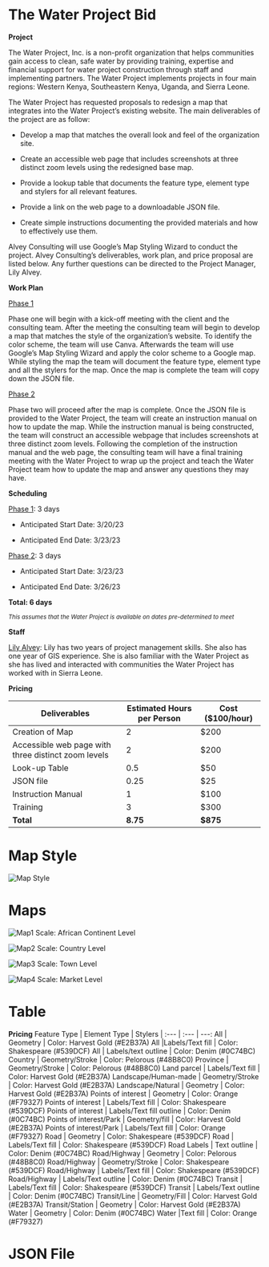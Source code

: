  # The  Water  Project  Bid 

**Project**

The Water Project, Inc. is a non-profit organization that helps communities gain access to clean, safe water by providing training, expertise and financial support for water project construction through staff and implementing partners. The Water Project implements projects in four main regions: Western Kenya, Southeastern Kenya, Uganda, and Sierra Leone. 

The Water Project has requested proposals to redesign a map that integrates into the Water Project’s existing website. The main deliverables of the project are as follow:
  * Develop a map that matches the overall look and feel of the organization site.
    
  * Create an accessible web page that includes screenshots at three distinct zoom levels using the redesigned base map.
  
  * Provide a lookup table that documents the feature type, element type and stylers for all relevant features. 
  
  * Provide a link on the web page to a downloadable JSON file. 
  
  * Create simple instructions documenting the provided materials and how to effectively use them.

Alvey Consulting will use Google’s Map Styling Wizard to conduct the project. Alvey Consulting’s deliverables, work plan, and price proposal are listed below. Any further questions can be directed to the Project Manager, Lily Alvey.

**Work Plan**

<ins>Phase 1</ins>

Phase one will begin with a kick-off meeting with the client and the consulting team. After the meeting the consulting team will begin to develop a map that matches the style of the organization’s website. To identify the color scheme, the team will use Canva. Afterwards the team will use Google’s Map Styling Wizard and apply the color scheme to a Google map. While styling the map the team will document the feature type, element type and all the stylers for the map. Once the map is complete the team will copy down the JSON file. 

<ins>Phase 2</ins>

Phase two will proceed after the map is complete. Once the JSON file is provided to the Water Project, the team will create an instruction manual on how to update the map. While the instruction manual is being constructed, the team will construct an accessible webpage that includes screenshots at three distinct zoom levels. Following the completion of the instruction manual and the web page, the consulting team will have a final training meeting with the Water Project to wrap up the project and teach the Water Project team how to update the map and answer any questions they may have. 


**Scheduling** 

<ins>Phase 1</ins>: 3 days

 * Anticipated Start Date: 3/20/23

 * Anticipated End Date: 3/23/23

<ins>Phase 2</ins>: 3 days

 * Anticipated Start Date: 3/23/23

* Anticipated End Date: 3/26/23

**Total: 6 days**

<sub>*This assumes that the Water Project is available on dates pre-determined to meet*</sub>

**Staff**

<ins>Lily Alvey</ins>: Lily has two years of project management skills. She also has one year of GIS experience. She is also familiar with the Water Project as she has lived and interacted with communities the Water Project has worked with in Sierra Leone.

**Pricing**

| Deliverables | Estimated Hours per Person | Cost ($100/hour)|
| --- | --- | --- |
| Creation of Map  | 2 | $200 |
| Accessible web page with three distinct zoom levels  | 2 | $200 |
| Look-up Table  | 0.5 | $50 |
| JSON file  | 0.25 | $25 |
| Instruction Manual  | 1 | $100 |
| Training  | 3 | $300 |
| **Total**  | **8.75** | **$875** |

# Map Style

![Map Style](https://user-images.githubusercontent.com/122820427/227745461-78c7a760-3156-4cfb-a362-31fd0dfc275a.PNG)

# Maps

![Map1](https://user-images.githubusercontent.com/122820427/227691339-e52477cb-a2fa-468e-9076-880d4da83916.PNG)
Scale: African Continent Level

![Map2](https://user-images.githubusercontent.com/122820427/227691419-b40ce070-456b-457f-82ca-c8bc687246bf.PNG)
Scale: Country Level

![Map3](https://user-images.githubusercontent.com/122820427/227691433-c8285b4d-8fe7-4fed-95b0-02a8d3ad99cd.PNG)
Scale: Town Level

![Map4](https://user-images.githubusercontent.com/122820427/227691449-397786f2-b9db-4a47-b4d4-861b2e0284e6.PNG)
Scale: Market Level

# Table
**Pricing**
Feature Type | Element Type | Stylers
| :--- | :--- | ---:
All |	Geometry |	Color: Harvest Gold (#E2B37A)
All	|Labels/Text fill | Color: Shakespeare (#539DCF)
All |	Labels/text outline |	Color: Denim (#0C74BC)
Country |	Geometry/Stroke |	Color: Pelorous (#48B8C0)
Province |	Geometry/Stroke |	Color: Pelorous (#48B8C0)
Land parcel |	Labels/Text fill |	Color: Harvest Gold (#E2B37A)
Landscape/Human-made |	Geometry/Stroke |	Color: Harvest Gold (#E2B37A)
Landscape/Natural |	Geometry |	Color: Harvest Gold (#E2B37A)
Points of interest |	Geometry |	Color: Orange (#F79327)
Points of interest |	Labels/Text fill |	Color: Shakespeare (#539DCF)
Points of interest | Labels/Text fill outline |	Color: Denim (#0C74BC)
Points of interest/Park |	Geometry/fill |	Color: Harvest Gold (#E2B37A)
Points of interest/Park |	Labels/Text fill |	Color: Orange (#F79327)
Road |	Geometry |	Color: Shakespeare (#539DCF)
Road	| Labels/Text fill |	Color: Shakespeare (#539DCF)
Road	Labels | Text outline |	Color: Denim (#0C74BC)
Road/Highway |	Geometry	| Color: Pelorous (#48B8C0)
Road/Highway |	Geometry/Stroke |	Color: Shakespeare (#539DCF)
Road/Highway |	Labels/Text fill |	Color: Shakespeare (#539DCF)
Road/Highway |	Labels/Text outline |	Color: Denim (#0C74BC)
Transit |	Labels/Text fill |	Color: Shakespeare (#539DCF)
Transit | Labels/Text outline |	Color: Denim (#0C74BC)
Transit/Line |	Geometry/Fill |	Color: Harvest Gold (#E2B37A)
Transit/Station |	Geometry |	Color: Harvest Gold (#E2B37A)
Water	| Geometry |	Color: Denim (#0C74BC)
Water |Text fill |	Color: Orange (#F79327)


# JSON File
